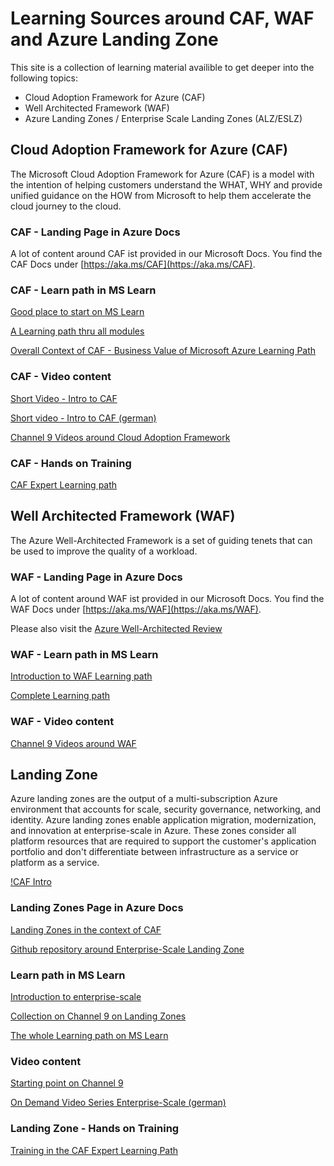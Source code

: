 # Learning Sources around CAF, WAF and Azure Landing Zone

This site is a collection of learning material availible to get deeper into the following topics:

- Cloud Adoption Framework for Azure (CAF)
- Well Architected Framework (WAF)
- Azure Landing Zones / Enterprise Scale Landing Zones (ALZ/ESLZ)

## Cloud Adoption Framework for Azure (CAF)

The Microsoft Cloud Adoption Framework for Azure (CAF) is a model with the intention of helping customers understand the WHAT, WHY and provide unified guidance on the HOW from Microsoft to help them accelerate the cloud journey to the cloud.

### CAF - Landing Page in Azure Docs

A lot of content around CAF ist provided in our Microsoft Docs. You find the CAF Docs under [https://aka.ms/CAF](https://aka.ms/CAF).

### CAF - Learn path in MS Learn

[Good place to start on MS Learn](https://docs.microsoft.com/learn/modules/cloud-adoption-framework-getting-started/)

[A Learning path thru all modules](https://docs.microsoft.com/learn/modules/microsoft-cloud-adoption-framework-for-azure/)

[Overall Context of CAF - Business Value of Microsoft Azure Learning Path](https://docs.microsoft.com/learn/paths/learn-business-value-of-azure/)

### CAF - Video content

[Short Video - Intro to CAF](https://youtu.be/j2Vk-YNdSdQ)

[Short video - Intro to CAF (german)](https://youtu.be/cTUjrf5lhyc)

[Channel 9 Videos around Cloud Adoption Framework](https://channel9.msdn.com/Tags/cloud-adoption-framework-series)

### CAF - Hands on Training

[CAF Expert Learning path](http://caf-expert.github.io/)

## Well Architected Framework (WAF)

The Azure Well-Architected Framework is a set of guiding tenets that can be used to improve the quality of a workload.

### WAF - Landing Page in Azure Docs

A lot of content around WAF ist provided in our Microsoft Docs. You find the WAF Docs under [https://aka.ms/WAF](https://aka.ms/WAF).

Please also visit the [Azure Well-Architected Review](https://docs.microsoft.com/assessments/?id=azure-architecture-review&mode=pre-assessment)

### WAF - Learn path in MS Learn

[Introduction to WAF Learning path](https://docs.microsoft.com/learn/modules/azure-well-architected-introduction/)

[Complete Learning path](https://docs.microsoft.com/learn/paths/azure-well-architected-framework/)

### WAF - Video content

[Channel 9 Videos around WAF](https://channel9.msdn.com/Tags/well-architected-series)

## Landing Zone

Azure landing zones are the output of a multi-subscription Azure environment that accounts for scale, security governance, networking, and identity. Azure landing zones enable application migration, modernization, and innovation at enterprise-scale in Azure. These zones consider all platform resources that are required to support the customer's application portfolio and don't differentiate between infrastructure as a service or platform as a service.

[!CAF Intro](https://channel9.msdn.com/Shows/Azure-Enablement/Overview-of-Cloud-Adoption-Framework-for-Azure--Introduction-Ep1-Cloud-Adoption-Framework/player)

### Landing Zones Page in Azure Docs

[Landing Zones in the context of CAF](https://docs.microsoft.com//azure/cloud-adoption-framework/ready/landing-zone/)

[Github repository around Enterprise-Scale Landing Zone](https://github.com/Azure/Enterprise-Scale)

### Learn path in MS Learn

[Introduction to enterprise-scale](https://docs.microsoft.com/learn/modules/enterprise-scale-introduction/)

[Collection on Channel 9 on Landing Zones](https://channel9.msdn.com/Tags/cloud-adoption-framework-azure-landing-zones)

[The whole Learning path on MS Learn](https://docs.microsoft.com/learn/paths/enterprise-scale-architecture/)

### Video content

[Starting point on Channel 9](https://channel9.msdn.com/Shows/Azure-Enablement/Create-an-enterprise-scale-architecture-in-Azure--Landing-zones-Ep4--Cloud-Adoption-Framework?term=Enterprise%20scale&lang-en=true)

[On Demand Video Series Enterprise-Scale (german)](http://aks.ms/es-videoseries)

### Landing Zone - Hands on Training

[Training in the CAF Expert Learning Path](https://github.com/caf-expert/CAF-Hackathon-Advanced)